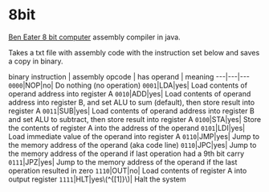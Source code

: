 # 8bit
[Ben Eater 8 bit computer](https://eater.net/8bit/) assembly compiler in java.

Takes a txt file with assembly code with the instruction set below and saves a copy in binary.

binary instruction | assembly opcode | has operand | meaning
---|---|---
`0000`|NOP|no| Do nothing (no operation)
`0001`|LDA|yes| Load contents of operand address into register A
`0010`|ADD|yes| Load contents of operand address into register B, and set ALU to sum (default), then store result into register A
`0011`|SUB|yes| Load contents of operand address into register B and set ALU to subtract, then store result into register A
`0100`|STA|yes| Store the contents of register A into the address of the operand
`0101`|LDI|yes| Load immediate value of the operand into register A
`0110`|JMP|yes| Jump to the memory address of the operand (aka code line)
`0110`|JPC|yes| Jump to the memory address of the operand if last operation had a 9th bit carry
`0111`|JPZ|yes| Jump to the memory address of the operand if the last operation resulted in zero
`1110`|OUT|no| Load contents of register A into output register
`1111`|HLT|yes\\(^{[1]}\\)| Halt the system

